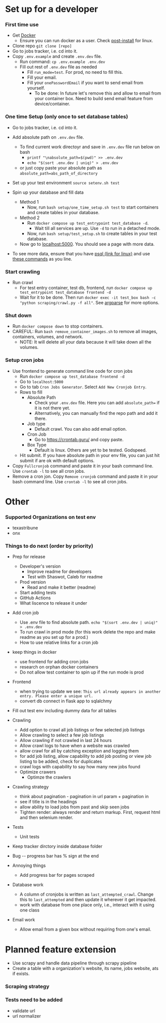 
# Set up for a developer

### First time use
- Get [Docker](https://docs.docker.com/get-docker/)
    - Ensure you can run docker as a user. Check [post-install](https://docs.docker.com/engine/install/linux-postinstall/) for linux.
- Clone repo `git clone [repo]`
- Go to jobs tracker, i.e. cd into it.
- Copy `.env.example` and create `.env.dev` file.
    - Run command: `cp .env.example .env.dev`
    - Fill out rest of `.env.dev` file as needed
        - Fill `run_mode=test`. For prod, no need to fill this.
        - Fill your email.
        - Fill your `onePasswordEmail` if you want to send email from yourself. 
          - To be done: In future let's remove this and allow to email from your container box. Need to build send email feature from device/container.

### One time Setup (only once to set database tables)

- Go to jobs tracker, i.e. cd into it.
- Add absolute path on `.env.dev` file. 
  - To find current work directoyr and save in `.env.dev` file run below on bash 
    - `printf "\nabsolute_path=$(pwd)" >> .env.dev`
    - `echo "$(sort .env.dev | uniq)" > .env.dev`
  - or just copy paste your absolute path as `absolute_path=abs_path_of_directory`

- Set up your test environment `source setenv.sh test`
- Spin up your database and fill data
  - Method 1
    - Now, run `bash setup/one_time_setup.sh test` to start containers and create tables in your database.
  - Method 2
    - Run `docker compose up test_entrypoint test_database -d`.   
        -   Wait till all services are up. Use `-d` to run in a detached mode.
    - Now, run `bash setup/test_setup.sh` to create tables in your test database.
  - Now go to [localhost:5000](http://localhost:5000/). You should see a page with more data. 
- To see more data, ensure that you have [psql (link for linux)](https://www.postgresql.org/download/linux/) and use [these commands](/setup/command_line_cmds.sh) as you line.

### Start crawling
- Run crawl
    - For test entry container, test db, frontend, run `docker compose up test_entrypoint test_database frontend -d`
  - Wait for it to be done. Then run `docker exec -it test_box bash -c "python scraping/crawl.py -f all"`. See [argparse](/scraping/crawl.py) for more options.

### Shut down
- Run `docker compose down` to stop containers.
- CAREFUL: Run `bash remove_container_images.sh` to remove all images, containers, volumes, and network.
  - NOTE: It will delete all your data because it will take down all the volumes.

### Setup cron jobs
- Use frontend to generate command line code for cron jobs
    - Run `docker compose up test_database frontend -d`
    - Go to `localhost:5000`
    - Go to tab `Cron Jobs Generator`. Select `Add New Cronjob Entry`.
    - Rows to fill
        - Absolute Path
            - Check your `.env.dev` file. Here you can add `absolute_path=` if it is not there yet.
            - Alternatively, you can manually find the repo path and add it there.
        - Job type
            - Default crawl. You can also add email option.
        - Cron Job
            - Go to https://crontab.guru/ and copy paste.
        - Box Type
            - Default is linux. Others are yet to be tested. Godspeed.
    - Hit submit. If you have absolute path in your env file, you can just hit submit if are ok with default options.
- Copy `Fullcronjob` command and paste it in your bash command line. Use `crontab -l` to see all cron jobs.
- Remove a cron jon. Copy `Remove cronjob` command and paste it in your bash command line. Use `crontab -l` to see all cron jobs.
    

# Other

### Supported Organizations on test env

- texastribune
- onx

### Things to do next (order by priority)

- Prep for release
  - Developer's version
    - Improve readme for developers
    - Test with Shaswot, Caleb for readme
  - Prod version
    - Read and make it better (readme)
  - Start adding tests
  - GitHub Actions
  - What liscence to release it under


- Add cron job
  - Use .env file to find absolute path. `echo "$(sort .env.dev | uniq)" > .env.dev`
  - To run crawl in prod mode (for this work delete the repo and make readme as you set up for a prod.)
  - How to use relative links for a cron job
- keep things in docker
  - use frontend for adding cron jobs
  - research on orphan docker containers
  - Do not allow test container to spin up if the run mode is prod
- Frontend
  - when trying to update we see: `This url already appears in another entry. Please enter a unique url.`
  - convert db connect in flask app to sqlalchmy

- Fill out test env including dummy data for all tables
- Crawling
  - Add option to crawl all job listings or few selected job listings
  - Allow crawling to select a few job listings
  - Allow crawling if not crawled in last 24 hours
  - Allow crawl logs to have when a website was crawled
  - allow crawl for all by catching exception and logging them
  - for add job listing, allow capability to add job posting or view job listing to be added, check for duplicates
  - crawl logs with capability to say how many new jobs found
  - Optimize crawers
    - Optimze the crawlers
- Crawling strategy
  - think about pagination - pagination in url param + pagination in
  - see if title is in the headings
  - allow ability to load jobs from past and skip seen jobs
  - Tighten render: always render and return markup. First, request html and then selenium render.

- Tests
  - Unit tests
- Keep tracker dirctory inside database folder

- Bug
-- progress bar has % sign at the end

- Annoying things
  - Add progress bar for pages scraped

- Database work
  - A column of cronjobs is written as `last_attempted_crawl`. Change this to `last_attempted` and then update it wherever it get impacted.
  - work with database from one place only, i.e., interact with it using one class
- Email work
  - Allow email from a given box without requiring from one's email.


# Planned feature extension

- Use scrapy and handle data pipeline through scrapy pipeline
- Create a table with a organization's website, its name, jobs website, ats if exists.


### Scraping strategy


### Tests need to be added

- validate url
- url normalizer